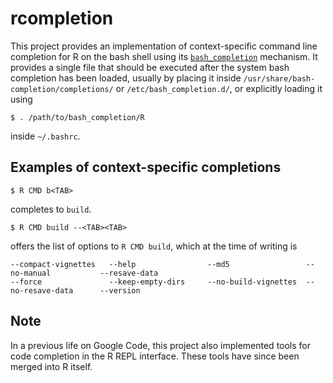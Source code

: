 # rcompletion

This project provides an implementation of context-specific command line completion for R on the bash shell using its [`bash_completion`](https://bash-completion.alioth.debian.org/) mechanism. It provides a single file that should be executed after the system bash completion has been loaded, usually by placing it inside `/usr/share/bash-completion/completions/` or `/etc/bash_completion.d/`, or explicitly loading it using 

```
$ . /path/to/bash_completion/R
```

inside `~/.bashrc`. 

## Examples of context-specific completions

```
$ R CMD b<TAB>
```
completes to `build`.
```
$ R CMD build --<TAB><TAB>
```
offers the list of options to `R CMD build`, which at the time of writing is
```
--compact-vignettes   --help                --md5                 --no-manual           --resave-data         
--force               --keep-empty-dirs     --no-build-vignettes  --no-resave-data      --version
```

## Note

In a previous life on Google Code, this project also implemented tools for code completion in the R REPL interface. These tools have since been merged into R itself.
